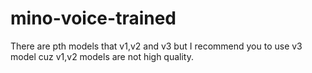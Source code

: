 # mino-voice-trained
There are pth models that v1,v2 and v3 but I recommend you to use v3 model cuz v1,v2 models are not high quality.